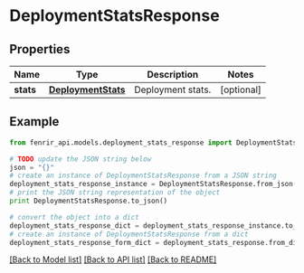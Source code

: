 # DeploymentStatsResponse


## Properties

Name | Type | Description | Notes
------------ | ------------- | ------------- | -------------
**stats** | [**DeploymentStats**](DeploymentStats.md) | Deployment stats. | [optional] 

## Example

```python
from fenrir_api.models.deployment_stats_response import DeploymentStatsResponse

# TODO update the JSON string below
json = "{}"
# create an instance of DeploymentStatsResponse from a JSON string
deployment_stats_response_instance = DeploymentStatsResponse.from_json(json)
# print the JSON string representation of the object
print DeploymentStatsResponse.to_json()

# convert the object into a dict
deployment_stats_response_dict = deployment_stats_response_instance.to_dict()
# create an instance of DeploymentStatsResponse from a dict
deployment_stats_response_form_dict = deployment_stats_response.from_dict(deployment_stats_response_dict)
```
[[Back to Model list]](../README.md#documentation-for-models) [[Back to API list]](../README.md#documentation-for-api-endpoints) [[Back to README]](../README.md)



